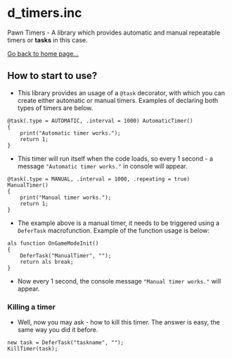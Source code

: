 # d_timers.inc
Pawn Timers - A library which provides automatic and manual repeatable timers or **tasks** in this case.

[Go back to home page...](README.md)

## How to start to use?

- This library provides an usage of a `@task` decorator, with which you can create either automatic or manual timers. Examples of declaring both types of timers are below.

```pawn
@task(.type = AUTOMATIC, .interval = 1000) AutomaticTimer()
{
    print("Automatic timer works.");
    return 1;
}
```

- This timer will run itself when the code loads, so every 1 second - a message `"Automatic timer works."` in console will appear.

```pawn
@task(.type = MANUAL, .interval = 1000, .repeating = true) ManualTimer()
{
    print("Manual timer works.");
    return 1;
}
```

- The example above is a manual timer, it needs to be triggered using a `DeferTask` macrofunction. Example of the function usage is below:

```pawn
als function OnGameModeInit()
{
    DeferTask("ManualTimer", "");
    return als break;
}
```

- Now every 1 second, the console message `"Manual timer works."` will appear.
### Killing a timer
- Well, now you may ask - how to kill this timer. The answer is easy, the same way you did it before.

```pawn
new task = DeferTask("taskname", "");
KillTimer(task);
```
